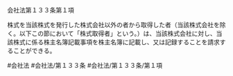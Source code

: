 会社法第１３３条第１項

株式を当該株式を発行した株式会社以外の者から取得した者（当該株式会社を除く。以下この節において「株式取得者」という。）は、当該株式会社に対し、当該株式に係る株主名簿記載事項を株主名簿に記載し、又は記録することを請求することができる。

#会社法
#会社法/第１３３条
#会社法/第１３３条/第１項
